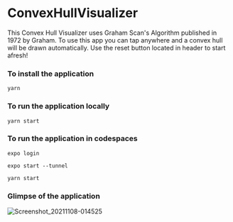 # ConvexHullVisualizer
This Convex Hull Visualizer uses Graham Scan's Algorithm published in 1972 by Graham. 
To use this app you can tap anywhere and a convex hull will be drawn automatically. 
Use the reset button located in header to start afresh!

### To install the application
`yarn`

### To run the application locally
`yarn start`

### To run the application in codespaces
`expo login`

`expo start --tunnel`

`yarn start`

### Glimpse of the application

![Screenshot_20211108-014525](https://user-images.githubusercontent.com/31551887/140660634-0d64817c-1f99-4e27-a3f8-fff1ee08c0f9.jpg)
